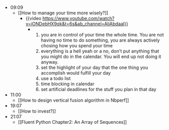 - 09:09
	- [[How to manage your time more wisely?]]
		- {{video https://www.youtube.com/watch?v=iONDebHX9qk&t=6s&ab_channel=AliAbdaal}}
			- 1. you are in control of your time the whole time. You are not having no time to do something, you are always actively chosing how you spend your time
			  2. everything is a hell yeah or a no, don't put anything that you might do in the calendar. You will end up not doing it anyway.
			  3. set the highlight of your day that the one thing you accomplish would fulfill your day
			  4. use a todo list
			  5. time blocking in calendar
			  6. set artificial deadlines for the stuff you plan in that day
- 11:00
	- [[How to design vertical fusion algorithm in Nbperf]]
- 19:07
	- [[How to invest?]]
- 21:07
	- [[Fluent Python Chapter2: An Array of Sequences]]